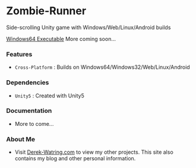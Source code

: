 # Zombie-Runner
Side-scrolling Unity game with Windows/Web/Linux/Android builds

[Windows64 Executable](https://www.dropbox.com/s/24aw4p82rf5wayp/ZombieRunner64.zip?dl=0)
More coming soon...

### Features
* `Cross-Platform` : Builds on Windows64/Windows32/Web/Linux/Android

### Dependencies
* `Unity5` : Created with Unity5

### Documentation
* More to come...

### About Me
* Visit [Derek-Watring.com](http://Derek-Watring.com/) to view my other projects. This site also contains my blog and other personal information. 
